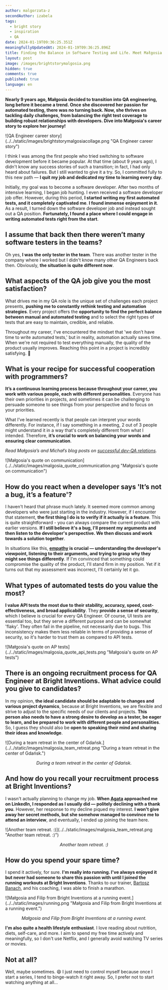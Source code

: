 ```yaml
---
author: malgorzata-z
secondAuthor: izabela
tags:
  - bright story
  - inspiration
  - QA
date: 2024-01-19T09:36:25.351Z
meaningfullyUpdatedAt: 2024-01-19T09:36:25.896Z
title: Finding the Balance in Software Testing and Life. Meet Małgosia
layout: post
image: /images/brightstorymalgosia.png
hidden: true
comments: true
published: true
language: en
---
```

**Nearly 9 years ago, Małgosia decided to transition into QA engineering, long before it became a trend. Once she discovered her passion for automated testing, there was no turning back. Now, she thrives on tackling daily challenges, from balancing the right test coverage to building robust relationships with developers. Dive into Małgosia's career story to explore her journey!**

<div className="image">![QA Engineer career story](../../static/images/brightstorymalgosiacollage.png "QA Engineer career story")</div>

I think I was among the first people who tried switching to software development before it became popular. At that time (about 9 years ago), I didn't know any success stories of such a transition; in fact, I had only heard about failures. But I still wanted to give it a try. So, I committed fully to this new path — **I quit my job and dedicated my time to learning every day**. 

Initially, my goal was to become a software developer. After two months of intensive learning, I began job hunting. I even received a software developer job offer. However, during this period, **I started writing my first automated tests, and it completely captivated me**. **I found immense enjoyment in it**. As a result, I turned down the software developer job and instead sought out a QA position. **Fortunately, I found a place where I could engage in writing automated tests right from the start**.

## I assume that back then there weren’t many software testers in the teams?

Oh yes, **I was the only tester in the team**. There was another tester in the company where I worked but I didn't know many other QA Engineers back then. Obviously, **the situation is quite different now**.

## What aspects of the QA job give you the most satisfaction?

What drives me in my QA role is the unique set of challenges each project presents, **pushing me to constantly rethink testing and automation strategies**. Every project offers the **opportunity to find the perfect balance between manual and automated testing** and to select the right types of tests that are easy to maintain, credible, and reliable. 

Throughout my career, I've encountered the mindset that 'we don’t have time to write automated tests,' but in reality, automation actually saves time. When we're not required to test everything manually, the quality of the product usually improves. Reaching this point in a project is incredibly satisfying. 🙂

## What is your recipe for successful cooperation with programmers?

**It’s a continuous learning process because throughout your career, you work with various people, each with different personalities**. Everyone has their own priorities in projects, and sometimes it can be challenging to persuade someone to see things from your perspective and to focus on your priorities. 

What I’ve learned recently is that people can interpret your words differently. For instance, if I say something in a meeting, 2 out of 3 people might understand it in a way that's completely different from what I intended. Therefore, **it’s crucial to work on balancing your words and ensuring clear communication**.

*Read Małgosia’s and Michał’s blog posts on [successful dev-QA relations](/blog/communication-challenges-faced-by-developers-and-testers/).*

<div className="image">![Małgosia's quote on communication](../../static/images/malgosia_quote_communication.png "Małgosia's quote on communication")</div>

## How do you react when a developer says 'It’s not a bug, it’s a feature'?

I haven't heard that phrase much lately. It seemed more common among developers who were just starting in the industry. However, if I encounter that statement, **the first thing I do is to verify if it actually is a feature**. This is quite straightforward - you can always compare the current product with earlier versions. **If I still believe it's a bug, I'll present my arguments and then listen to the developer's perspective. We then discuss and work towards a solution together**. 

In situations like this, **[empathy](/blog/three-dimensions-of-empathy/) is crucial — understanding the developer's viewpoint, listening to their arguments, and trying to grasp why they might see things differently**. If I'm convinced that something could compromise the quality of the product, I'll stand firm in my position. Yet if it turns out that my assessment was incorrect, I'll certainly let it go.

## What types of automated tests do you value the most?

**I value API tests the most due to their stability, accuracy, speed, cost-effectiveness, and broad applicability**. They **provide a sense of security**, which I believe is crucial for every QA Engineer. Of course, UI tests are essential too, but they serve a different purpose and can be somewhat 'flaky'. They often fail in the pipeline, not necessarily due to bugs. This inconsistency makes them less reliable in terms of providing a sense of security, so it's harder to trust them as compared to API tests.

<div className="image">![Małgosia's quote on AP tests](../../static/images/malgosia_quote_api_tests.png "Małgosia's quote on AP tests")</div>

## There is an ongoing recruitment process for QA Engineer at Bright Inventions. What advice could you give to candidates?

In my opinion, **the ideal candidate should be adaptable to changes and various project dynamics**, because at Bright Inventions, we are flexible and strive to adjust to the specific needs of our clients and projects. **This person also needs to have a strong desire to develop as a tester, be eager to learn, and be prepared to work with different people and personalities**. So, I guess they should also be **open to speaking their mind and sharing their ideas and knowledge**.

<div className="image">![During a team retreat in the center of Gdańsk.](../../static/images/malgosia_team_retreat.png "During a team retreat in the center of Gdańsk.")</div>

*<center>During a team retreat in the center of Gdańsk.</center>*

## And how do you recall your recruitment process at Bright Inventions? 

I wasn't actually planning to change my job. **When [Agata](/about-us/agata-m/) approached me on LinkedIn, I responded as I usually did — politely declining with a thank you**. However, her response to my decline piqued my interest. **I won't give away her secret methods, but she somehow managed to convince me to attend an interview**, and eventually, I ended up joining the team here.

<div className="image">![Another team retreat. :)](../../static/images/malgosia_team_retreat.png "Another team retreat. :)")</div>

*<center>Another team retreat. :)</center>*

## How do you spend your spare time?

I spend it actively, for sure. **I'm really into running. I've always enjoyed it but never had someone to share this passion with until I joined the running workouts at Bright Inventions**. Thanks to our trainer, [Bartosz Banach](https://bartoszbanach.pl/), and his coaching, I was able to finish a marathon. 

<div className="image">![Małgosia and Filip from Bright Inventions at a running event.](../../static/images/running.png "Małgosia and Filip from Bright Inventions at a running event.")</div>

*<center>Małgosia and Filip from Bright Inventions at a running event.</center>*

**I'm also quite a health lifestyle enthusiast**. I love reading about nutrition, diets, self-care, and more. I aim to spend my free time actively and meaningfully, so I don't use Netflix, and I generally avoid watching TV series or movies.

## Not at all?

Well, maybe sometimes. 😄 I just need to control myself because once I start a series, I tend to binge-watch it right away. So, I prefer not to start watching anything at all...